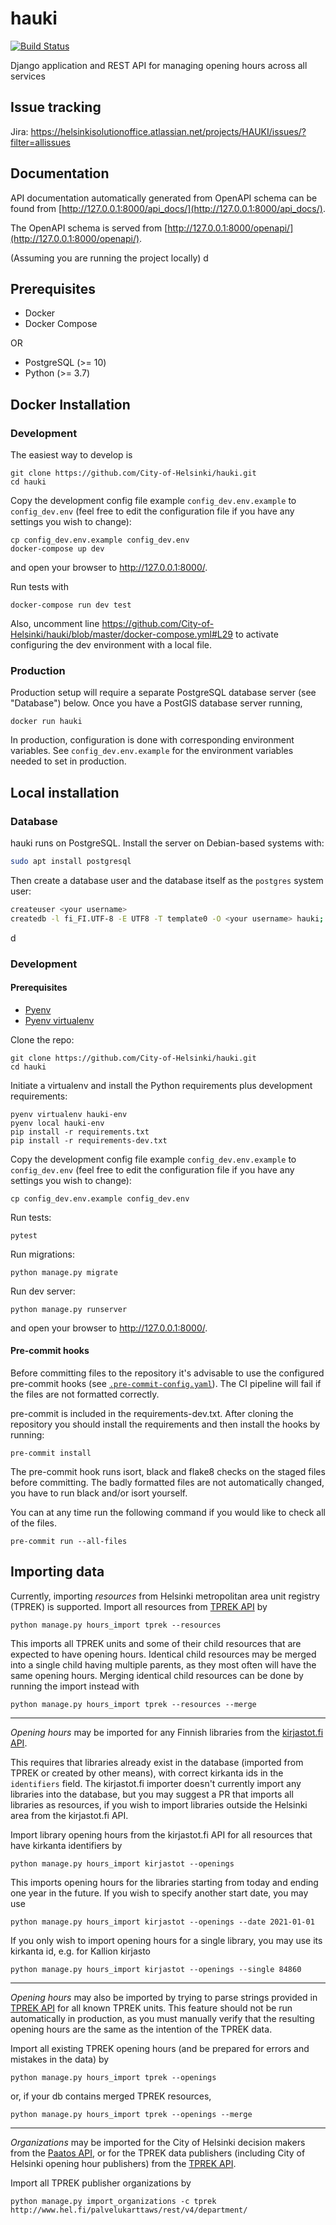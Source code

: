 # hauki

[![Build Status](https://dev.azure.com/City-of-Helsinki/hauki/_apis/build/status/City-of-Helsinki.hauki-experimental?branchName=master)](https://dev.azure.com/City-of-Helsinki/hauki/_build/latest?definitionId=21&branchName=master)

Django application and REST API for managing opening hours across all services

## Issue tracking
Jira: https://helsinkisolutionoffice.atlassian.net/projects/HAUKI/issues/?filter=allissues

## Documentation

API documentation automatically generated from OpenAPI schema can be found from [http://127.0.0.1:8000/api_docs/](http://127.0.0.1:8000/api_docs/).

The OpenAPI schema is served from [http://127.0.0.1:8000/openapi/](http://127.0.0.1:8000/openapi/).

(Assuming you are running the project locally)
d
## Prerequisites

* Docker
* Docker Compose

OR

* PostgreSQL (>= 10)
* Python (>= 3.7)

## Docker Installation

### Development

The easiest way to develop is

```
git clone https://github.com/City-of-Helsinki/hauki.git
cd hauki
```

Copy the development config file example `config_dev.env.example`
to `config_dev.env` (feel free to edit the configuration file if you have any settings you wish to change):
```
cp config_dev.env.example config_dev.env
docker-compose up dev
```

and open your browser to http://127.0.0.1:8000/.

Run tests with 

```
docker-compose run dev test
```

Also, uncomment line https://github.com/City-of-Helsinki/hauki/blob/master/docker-compose.yml#L29 to activate
configuring the dev environment with a local file.

### Production

Production setup will require a separate PostgreSQL database server (see "Database") below. Once you have a
PostGIS database server running,

```
docker run hauki
```

In production, configuration is done with corresponding environment variables. See `config_dev.env.example`
for the environment variables needed to set in production.

## Local installation

### Database

hauki runs on PostgreSQL. Install the server on Debian-based systems with:

```bash
sudo apt install postgresql
```

Then create a database user and the database itself as the `postgres` system user:

```bash
createuser <your username>
createdb -l fi_FI.UTF-8 -E UTF8 -T template0 -O <your username> hauki;'
```
d
### Development

#### Prerequisites

* [Pyenv](https://github.com/pyenv/pyenv)
* [Pyenv virtualenv](https://github.com/pyenv/pyenv-virtualenv)

Clone the repo:
```
git clone https://github.com/City-of-Helsinki/hauki.git
cd hauki
```

Initiate a virtualenv and install the Python requirements plus development requirements:
```
pyenv virtualenv hauki-env
pyenv local hauki-env
pip install -r requirements.txt
pip install -r requirements-dev.txt
```

Copy the development config file example `config_dev.env.example` to `config_dev.env` 
(feel free to edit the configuration file if you have any settings you wish to change):
```
cp config_dev.env.example config_dev.env
```

Run tests:
```
pytest
```

Run migrations:
```
python manage.py migrate
```

Run dev server:
```
python manage.py runserver
```
and open your browser to http://127.0.0.1:8000/.

#### Pre-commit hooks

Before committing files to the repository it's advisable to use the configured pre-commit hooks (see [`.pre-commit-config.yaml`](./.pre-commit-config.yaml)). The CI pipeline will fail if the files are not formatted correctly.
 
pre-commit is included in the requirements-dev.txt. After cloning the repository you should install the requirements and then install the hooks by running:

```
pre-commit install
```

The pre-commit hook runs isort, black and flake8 checks on the staged files before committing. The badly formatted files are not automatically changed, you have to run black and/or isort yourself.

You can at any time run the following command if you would like to check all of the files.

```
pre-commit run --all-files
```

## Importing data

Currently, importing *resources* from Helsinki metropolitan area unit registry (TPREK) is supported. Import all resources from [TPREK API](https://www.hel.fi/palvelukarttaws/restpages/ver4.html) by
```
python manage.py hours_import tprek --resources
```

This imports all TPREK units and some of their child resources that are expected to have opening hours. Identical child resources may be merged into a single child having multiple parents, as they most often will have the same opening hours. Merging identical child resources can be done by running the import instead with
```
python manage.py hours_import tprek --resources --merge
```

---

*Opening hours* may be imported for any Finnish libraries from the [kirjastot.fi API](https://api.kirjastot.fi/).

This requires that libraries already exist in the database (imported from TPREK or created by other means), with correct kirkanta ids in the `identifiers` field. The kirjastot.fi importer doesn't currently import any libraries into the database, but you may suggest a PR that imports all libraries as resources, if you wish to import libraries outside the Helsinki area from the kirjastot.fi API.

Import library opening hours from the kirjastot.fi API for all resources that have kirkanta identifiers by
```
python manage.py hours_import kirjastot --openings
```

This imports opening hours for the libraries starting from today and ending one year in the future. If you wish to specify another start date, you may use 

```
python manage.py hours_import kirjastot --openings --date 2021-01-01
```

If you only wish to import opening hours for a single library, you may use its kirkanta id, e.g. for Kallion kirjasto

```
python manage.py hours_import kirjastot --openings --single 84860
```

---

*Opening hours* may also be imported by trying to parse strings provided in [TPREK API](https://www.hel.fi/palvelukarttaws/restpages/ver4.html) for all known TPREK units. This feature should not be run automatically in production, as you must manually verify that the resulting opening hours are the same as the intention of the TPREK data.

Import all existing TPREK opening hours (and be prepared for errors and mistakes in the data) by

```
python manage.py hours_import tprek --openings
```

or, if your db contains merged TPREK resources,

```
python manage.py hours_import tprek --openings --merge
```

---

*Organizations* may be imported for the City of Helsinki decision makers from the [Paatos API](http://api.hel.fi/paatos/v1/), or for the TPREK data publishers (including City of Helsinki opening hour publishers) from the [TPREK API](https://www.hel.fi/palvelukarttaws/restpages/ver4.html).

Import all TPREK publisher organizations by
```
python manage.py import_organizations -c tprek http://www.hel.fi/palvelukarttaws/rest/v4/department/
```
